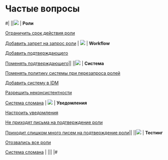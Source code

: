 # Частые вопросы

#|
||![](image/role.png) | **Роли**

[Ограничить срок действия роли](concepts/vista.md#exp-date)

[Добавить запрет на запрос роли](concepts/vista.md#exclude-role) | ![](image/testing.png) | **Workflow**

[Добавить подтверждающего](concepts/add-confirmer.md#how-to)

[Поменять подтверждающего](concepts/add-confirmer.md#change-confirmer)||
||![](image/system.png) | **Система**

[Поменять политику системы при перезапроса ролей](concepts/idm-faq-system-roles.md#change-politics)

[Добавить систему в IDM](concepts/add-system-to-idm.md)

[Разрешить неконсистентности](concepts/close-neconsist.md)

[Система сломана](concepts/idm-faq-system-errors.md#distruct) | ![](image/notifications.png) | **Уведомления**

[Настроить уведомления](concepts/notifications.md)

[Не приходят письма на подтверждение роли](concepts/idm-faq-system-notifications.md#no-letters)

[Приходит слишком много писем на подтверждение роли](concepts/idm-faq-system-notifications.md#too-much-letters)||
||![](image/testing-2.png) | **Тестинг**

[Отозвались все роли](concepts/idm-faq-system-roles.md#testing-role)

[Система сломана](concepts/idm-faq-system-errors.md#distruct) |  |||
|#

